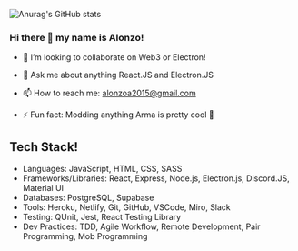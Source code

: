 
![Anurag's GitHub stats](https://github-readme-stats.vercel.app/api?username=Anddy123&show_icons=true&theme=dracula)

### Hi there 👋 my name is Alonzo!
- 👯 I’m looking to collaborate on Web3 or Electron!

- 💬 Ask me about anything React.JS and Electron.JS

- 📫 How to reach me: alonzoa2015@gmail.com

- ⚡ Fun fact: Modding anything Arma is pretty cool 🤷

## Tech Stack!

- Languages: JavaScript, HTML, CSS, SASS
- Frameworks/Libraries: React, Express, Node.js, Electron.js, Discord.JS, Material UI
- Databases: PostgreSQL, Supabase
- Tools: Heroku, Netlify, Git, GitHub, VSCode, Miro, Slack
- Testing: QUnit, Jest, React Testing Library
- Dev Practices: TDD, Agile Workflow, Remote Development, Pair Programming, Mob Programming
